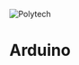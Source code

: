 ![Polytech](http://www.polytechnice.fr/jahia/jsp/jahia/templates/inc/img/polytech_nice-sophia.png)
# Arduino
